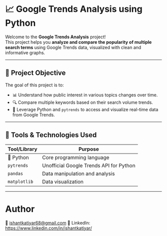 # 📈 Google Trends Analysis using Python

Welcome to the **Google Trends Analysis** project!  
This project helps you **analyze and compare the popularity of multiple search terms** using Google Trends data, visualized with clean and informative graphs.

---

## 🧠 Project Objective

The goal of this project is to:
- 📊 Understand how public interest in various topics changes over time.
- 🔍 Compare multiple keywords based on their search volume trends.
- 🧾 Leverage Python and `pytrends` to access and visualize real-time data from Google Trends.

---

## 🧰 Tools & Technologies Used

| Tool/Library | Purpose |
|--------------|---------|
| 🐍 Python     | Core programming language |
| `pytrends`   | Unofficial Google Trends API for Python |
| `pandas`     | Data manipulation and analysis |
| `matplotlib` | Data visualization |

---

# Author

📧 ishantkatiyar68@gmail.com 
🔗 LinkedIn: https://www.linkedin.com/in/ishantkatiyar/
